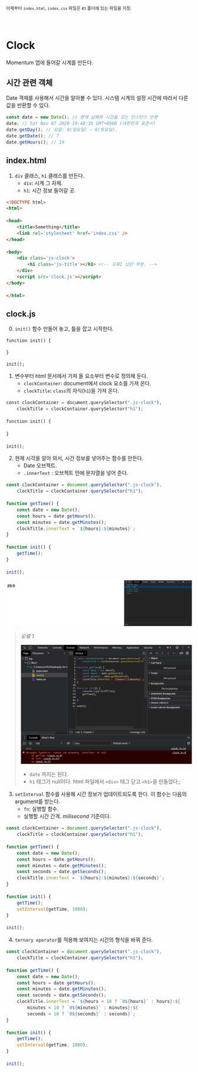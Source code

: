 <sup>이제부터 `index.html`, `index.css` 파일은 `#3` 폴더에 있는 파일을 지칭.</sup>

<br>

# Clock



  Momentum 앱에 들어갈 시계를 만든다. 



## 시간 관련 객체

 Date 객체를 사용해서 시간을 알아볼 수 있다. 시스템 시계의 설정 시간에 따라서 다른 값을 반환할 수 있다.

```javascript
const date = new Date(); // 현재 날짜와 시간을 갖는 인스턴스 반환
date; // Sat Nov 07 2020 19:48:35 GMT+0900 (대한민국 표준시)
date.getDay(); // 요일: 0(일요일) ~ 6(토요일).
date.getDate(); // 7
date.getHours(); // 19
```





## index.html

1. `div` 클래스, `h1` 클래스를 만든다.
   * `div`: 시계 그 자체.
   * `h1`: 시간 정보 들어갈 곳.

```html
<!DOCTYPE html>
<html>
    
<head>
    <title>Something</title>
    <link rel='stylesheet' href='index.css' />
</head>

<body>
    <div class='js-clock'>
        <h1 class='js-title'></h1> <!-- 오류1 났던 부분. -->
    </div>
    <script src='clock.js'></script>
</body>

</html>
```







## clock.js

0. `init()` 함수 만들어 놓고, 틀을 잡고 시작한다.

```javasc
function init() {

}

init();
```



1. 변수부터 html 문서에서 가져 올 요소부터 변수로 정의해 둔다.
   * `clockContainer`: document에서 clock 요소를 가져 온다.
   * `clockTitle`: `class`의 자식(`h1`)을 가져 온다.

```python
const clockContainer = document.querySelector(".js-clock"),
    clockTitle = clockContainer.querySelector("h1");

function init() {

}

init();
```



2. 현재 시각을 알아 와서, 시간 정보를 넣어주는 함수를 만든다. 
   * Date 오브젝트.
   * `.innerText` : 오브젝트 안에 문자열을 넣어 준다.

```javascript
const clockContainer = document.querySelector(".js-clock"),
    clockTitle = clockContainer.querySelector("h1");

function getTime() {
    const date = new Date();
    const hours = date.getHours();
    const minutes = date.getMinutes();
    clockTitle.innerText = `${hours}:${minutes}`;
}

function init() {
    getTime();
}

init();
```

![image-20201107200934483](images/image-20201107200934483.png)

> *오류 1*
>
>  ![image-20201107200336058](images/image-20201107200336058.png)
>
> - `date` 까지는 된다.
> - `h1` 태그가 null이다. html 파일에서 `<div>` 태그 닫고 `<h1>`을 만들었다;;



3. `setInterval` 함수를 사용해  시간 정보가 업데이트되도록 한다. 이 함수는 다음의 argument를 받는다.
   * `fn`: 실행할 함수.
   * 실행할 시간 간격. *milisecond* 기준이다.

```javascript
const clockContainer = document.querySelector(".js-clock"),
    clockTitle = clockContainer.querySelector("h1");

function getTime() {
    const date = new Date();
    const hours = date.getHours();
    const minutes = date.getMinutes();
    const seconds = date.getSeconds();
    clockTitle.innerText = `${hours}:${minutes}:${seconds}`;
}

function init() {
    getTime();
    setInterval(getTime, 1000);
}

init();
```



4. `ternary operator`를 적용해 보여지는 시간의 형식을 바꿔 준다.

```javascript
const clockContainer = document.querySelector(".js-clock"),
    clockTitle = clockContainer.querySelector("h1");

function getTime() {
    const date = new Date();
    const hours = date.getHours();
    const minutes = date.getMinutes();
    const seconds = date.getSeconds();
    clockTitle.innerText = `${hours < 10 ? `0${hours}` : hours}:${
        minutes < 10 ? `0${minutes}` : minutes}:${
        seconds < 10 ? `0${seconds}` : seconds}`;
}

function init() {
    getTime();
    setInterval(getTime, 1000);
}

init();
```

